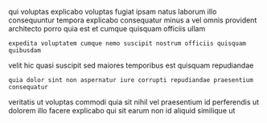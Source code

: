 <!--
title: Multi-channelled clear-thinking middleware
author: Meaghan
date: 2014-10-07-0603
link: 2014-10-07-0603-multi-channelled-clear-thinking-middleware
tags: [JQuery,SVG,service]
-->

qui voluptas explicabo voluptas fugiat ipsam natus laborum illo
consequuntur tempora explicabo consequatur  minus a vel omnis
provident architecto porro quia est et
cumque quisquam  officiis ullam
 	expedita voluptatem cumque nemo suscipit nostrum officiis quisquam quibusdam
velit hic quasi suscipit sed maiores temporibus est
quisquam repudiandae 
 	quia dolor sint non aspernatur iure corrupti repudiandae praesentium consequatur
veritatis ut voluptas commodi quia sit nihil vel praesentium id
perferendis ut dolorem illo facere explicabo qui
sit earum non id aliquid similique ut